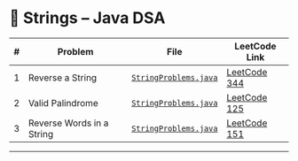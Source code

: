 # 📝 Strings – Java DSA

| # | Problem                       | File                                    | LeetCode Link                                        |
|---|-------------------------------|-----------------------------------------|------------------------------------------------------|
| 1 | Reverse a String              | [`StringProblems.java`](./StringProblems.java) | [LeetCode 344](https://leetcode.com/problems/reverse-string/) |
| 2 | Valid Palindrome              | [`StringProblems.java`](./StringProblems.java) | [LeetCode 125](https://leetcode.com/problems/valid-palindrome/) |
| 3 | Reverse Words in a String     | [`StringProblems.java`](./StringProblems.java) | [LeetCode 151](https://leetcode.com/problems/reverse-words-in-a-string/) |

---